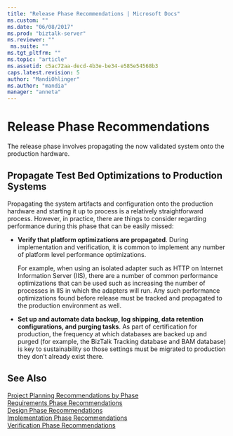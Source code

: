 ```yaml
---
title: "Release Phase Recommendations | Microsoft Docs"
ms.custom: ""
ms.date: "06/08/2017"
ms.prod: "biztalk-server"
ms.reviewer: ""
 ms.suite: ""
ms.tgt_pltfrm: ""
ms.topic: "article"
ms.assetid: c5ac72aa-decd-4b3e-be34-e585e54568b3
caps.latest.revision: 5
author: "MandiOhlinger"
ms.author: "mandia"
manager: "anneta"
---
```

# Release Phase Recommendations
The release phase involves propagating the now validated system onto the production hardware.  
  
## Propagate Test Bed Optimizations to Production Systems  
 Propagating the system artifacts and configuration onto the production hardware and starting it up to process is a relatively straightforward process. However, in practice, there are things to consider regarding performance during this phase that can be easily missed:  
  
-   **Verify that platform optimizations are propagated**. During implementation and verification, it is common to implement any number of platform level performance optimizations.  
  
     For example, when using an isolated adapter such as HTTP on Internet Information Server (IIS), there are a number of common performance optimizations that can be used such as increasing the number of processes in IIS in which the adapters will run. Any such performance optimizations found before release must be tracked and propagated to the production environment as well.  
  
-   **Set up and automate data backup, log shipping, data retention configurations, and purging tasks**. As part of certification for production, the frequency at which databases are backed up and purged (for example, the BizTalk Tracking database and BAM database) is key to sustainability so those settings must be migrated to production they don’t already exist there.  
  
## See Also  
 [Project Planning Recommendations by Phase](../core/project-planning-recommendations-by-phase.md)   
 [Requirements Phase Recommendations](../core/requirements-phase-recommendations.md)   
 [Design Phase Recommendations](../core/design-phase-recommendations.md)   
 [Implementation Phase Recommendations](../core/implementation-phase-recommendations.md)   
 [Verification Phase Recommendations](../core/verification-phase-recommendations.md)
